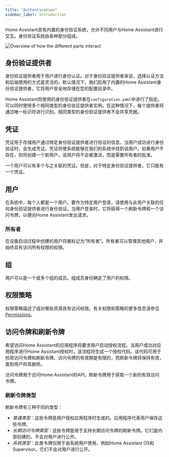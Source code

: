 ```yaml
---
title: "Authentication"
sidebar_label: Introduction
---
```


Home Assistant具有内置的身份验证系统，允许不同用户与Home Assistant进行交互。身份验证系统由各种部分组成。

<img class='invertDark' src='/img/en/auth/architecture.png'
  alt='Overview of how the different parts interact' />

## 身份验证提供者

身份验证提供者用于用户进行身份认证。对于身份验证提供者来说，选择认证方法和后端使用的方式是灵活的。默认情况下，我们启用了内置的Home Assistant身份验证提供者，它将用户安全地存储在您的配置目录中。

Home Assistant将使用的身份验证提供者在`configuration.yaml`中进行了指定。可以同时使用多个相同类型的身份验证提供者实例。在这种情况下，每个提供者将通过唯一标识符进行识别。相同类型的身份验证提供者不会共享凭据。

## 凭证

凭证用于存储用户通过特定身份验证提供者进行验证的信息。当用户成功进行身份验证时，会生成凭证。凭证将使系统能够在我们的系统中找到该用户。如果用户不存在，则将创建一个新用户。该用户将不会被激活，而是需要所有者的批准。

一个用户可以有多个与之关联的凭证。但是，对于特定身份验证提供者，它只能有一个凭证。

## 用户

在系统中，每个人都是一个用户。要作为特定用户登录，请使用与此用户关联的任何身份验证提供者进行身份验证。当用户登录时，它将获得一个刷新令牌和一个访问令牌，以便向Home Assistant发出请求。

### 所有者

在设备启动过程中创建的用户将被标记为“所有者”。所有者可以管理其他用户，并始终具有访问所有权限的权限。

## 组

用户可以是一个或多个组的成员。组成员身份确定了用户的权限。

## 权限策略

权限策略描述了组对哪些资源具有访问权限。有关权限和策略的更多信息请参见[Permissions](auth_permissions.md)。

## 访问令牌和刷新令牌

希望访问Home Assistant的应用程序将要求用户启动授权流程。当用户成功对应用程序进行Home Assistant授权时，该流程将生成一个授权代码。该代码可用于检索访问令牌和刷新令牌。访问令牌的有效期是有限的，而刷新令牌将保持有效，直到用户将其删除。

访问令牌用于访问Home Assistant的API。刷新令牌用于获取一个新的有效访问令牌。

### 刷新令牌类型

刷新令牌有三种不同的类型：
- *普通类型*：这些令牌是用户授权应用程序时生成的。应用程序代表用户保存这些令牌。
- *长期访问令牌类型*：这些令牌是用于支持长期访问令牌的刷新令牌。它们是内部创建的，不会对用户进行公开。
- *系统类型*：此类令牌仅限于由系统用户使用，例如Home Assistant OS和Supervisor。它们不会对用户进行公开。